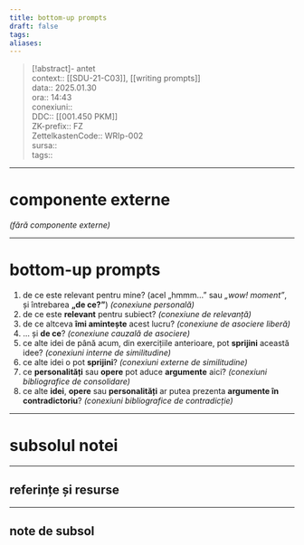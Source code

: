```yaml
---
title: bottom-up prompts
draft: false
tags: 
aliases: 
---
```

> [!abstract]- antet  
> context::  [[SDU-21-C03]], [[writing prompts]]  
> data:: 2025.01.30  
> ora:: 14:43  
> conexiuni::  
> DDC::  [[001.450 PKM]]  
> ZK-prefix::  FZ  
> ZettelkastenCode::  WRIp-002  
> sursa::  
> tags::  


---
# componente externe
*(fără componente externe)*

---

# bottom-up prompts

1. de ce este relevant pentru mine? (acel „hmmm...” sau *„wow! moment”*, și întrebarea **„de ce?”**) *(conexiune personală)*
2. de ce este **relevant** pentru subiect? *(conexiune de relevanță)*
3. de ce altceva **îmi amintește** acest lucru? *(conexiune de asociere liberă)*
4. ... și **de ce**? *(conexiune cauzală de asociere)*
5. ce alte idei de până acum, din exercițiile anterioare, pot **sprijini** această idee? *(conexiuni interne de similitudine)*
6. ce alte idei o pot **sprijini**? *(conexiuni externe de similitudine)*
7. ce **personalități** sau **opere** pot aduce **argumente** aici? *(conexiuni bibliografice de consolidare)*
8. ce alte **idei**, **opere** sau **personalități** ar putea prezenta **argumente în contradictoriu**? *(conexiuni bibliografice de contradicție)*


---
# subsolul notei
---
## referințe și resurse


---
## note de subsol  